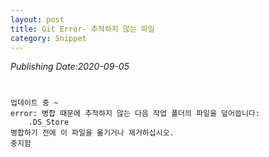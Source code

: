 ```yaml
---
layout: post
title: Git Error- 추적하지 않는 파일
category: Snippet
---
```

*Publishing Date:2020-09-05*
#
<!-- 내일 쓸 것 -->
```
업데이트 중 ~
error: 병합 때문에 추적하지 않는 다음 작업 폴더의 파일을 덮어씁니다:
	.DS_Store
병합하기 전에 이 파일을 옮기거나 제거하십시오.
중지함
```
